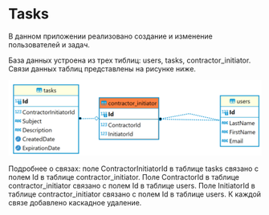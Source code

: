 # Tasks

В данном приложении реализовано создание и изменение пользователей и задач.

База данных устроена из трех тиблиц: users, tasks, contractor_initiator. Cвязи данных таблиц представлены на рисунке ниже. 

<img src="https://raw.githubusercontent.com/gruvas/img/main/db_schema.png">

Подробнее о связах: поле ContractorInitiatorId в таблице tasks связано с полем Id в таблице contractor_initiator. Поле ContractorId в таблице contractor_initiator связано с полем Id в таблице users. Поле InitiatorId в таблице contractor_initiator связано с полем Id в таблице users. К каждой связе добавлено каскадное удаление.



